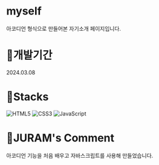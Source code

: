 # myself
아코디언 형식으로 만들어본 자기소개 페이지입니다.

# 🎵개발기간
2024.03.08

# 🎵Stacks
![HTML5](https://img.shields.io/badge/html5-%23E34F26.svg?style=for-the-badge&logo=html5&logoColor=white)
![CSS3](https://img.shields.io/badge/css3-%231572B6.svg?style=for-the-badge&logo=css3&logoColor=white)
![JavaScript](https://img.shields.io/badge/javascript-%23323330.svg?style=for-the-badge&logo=javascript&logoColor=%23F7DF1E)

# 🎵JURAM's Comment
아코디언 기능을 처음 배우고 자바스크립트를 사용해 만들었습니다.
